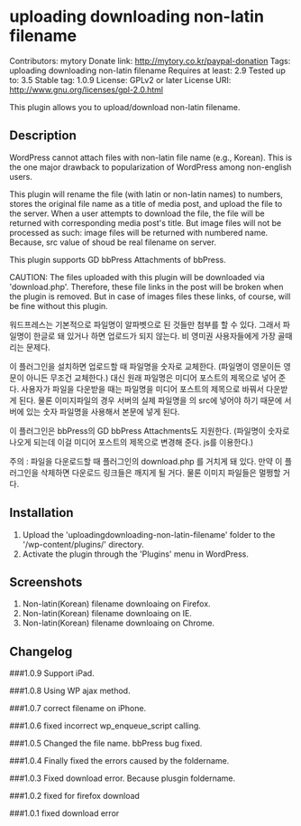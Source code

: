 uploading downloading non-latin filename
========================================

Contributors: mytory
Donate link: http://mytory.co.kr/paypal-donation
Tags: uploading downloading non-latin filename
Requires at least: 2.9
Tested up to: 3.5
Stable tag: 1.0.9
License: GPLv2 or later
License URI: http://www.gnu.org/licenses/gpl-2.0.html

This plugin allows you to upload/download non-latin filename.

Description
-----------

WordPress cannot attach files with non-latin file name (e.g., Korean). This is the one major drawback to popularization of WordPress among non-english users.

This plugin will rename the file (with latin or non-latin names) to numbers, stores the original file name as a title of media post, and upload the file to the server. When a user attempts to download the file, the file will be returned with corresponding media post's title. But image files will not be processed as such: image files will be returned with numbered name. Because, src value of shoud be real filename on server.

This plugin supports GD bbPress Attachments of bbPress.

CAUTION: The files uploaded with this plugin will be downloaded via 'download.php'. Therefore, these file links in the post will be broken when the plugin is removed. But in case of images files these links, of course, will be fine without this plugin.

워드프레스는 기본적으로 파일명이 알파벳으로 된 것들만 첨부를 할 수 있다. 그래서 파일명이 한글로 돼 있거나 하면 업로드가 되지 않는다. 비 영미권 사용자들에게 가장 골때리는 문제다.

이 플러그인을 설치하면 업로드할 때 파일명을 숫자로 교체한다. (파일명이 영문이든 영문이 아니든 무조건 교체한다.) 대신 원래 파일명은 미디어 포스트의 제목으로 넣어 준다. 사용자가 파일을 다운받을 때는 파일명을 미디어 포스트의 제목으로 바꿔서 다운받게 된다. 물론 이미지파일의 경우 서버의 실제 파일명을 <img>의 src에 넣어야 하기 때문에 서버에 있는 숫자 파일명을 사용해서 본문에 넣게 된다.

이 플러그인은 bbPress의 GD bbPress Attachments도 지원한다. (파일명이 숫자로 나오게 되는데 이걸 미디어 포스트의 제목으로 변경해 준다. js를 이용한다.)

주의 : 파일을 다운로드할 때 플러그인의 download.php 를 거치게 돼 있다. 만약 이 플러그인을 삭제하면 다운로드 링크들은 깨지게 될 거다. 물론 이미지 파일들은 멀쩡할 거다.

Installation
------------

1. Upload the 'uploadingdownloading-non-latin-filename' folder to the '/wp-content/plugins/' directory. 
1. Activate the plugin through the 'Plugins' menu in WordPress.

Screenshots
-----------

1. Non-latin(Korean) filename downloaing on Firefox.
1. Non-latin(Korean) filename downloaing on IE.
1. Non-latin(Korean) filename downloaing on Chrome.

Changelog
---------

###1.0.9
Support iPad.

###1.0.8
Using WP ajax method.

###1.0.7
correct filename on iPhone.

###1.0.6
fixed incorrect wp_enqueue_script calling.

###1.0.5
Changed the file name. bbPress bug fixed.

###1.0.4
Finally fixed the errors caused by the foldername.

###1.0.3
Fixed download error. Because plusgin foldername. 

###1.0.2
fixed for firefox download

###1.0.1
fixed download error